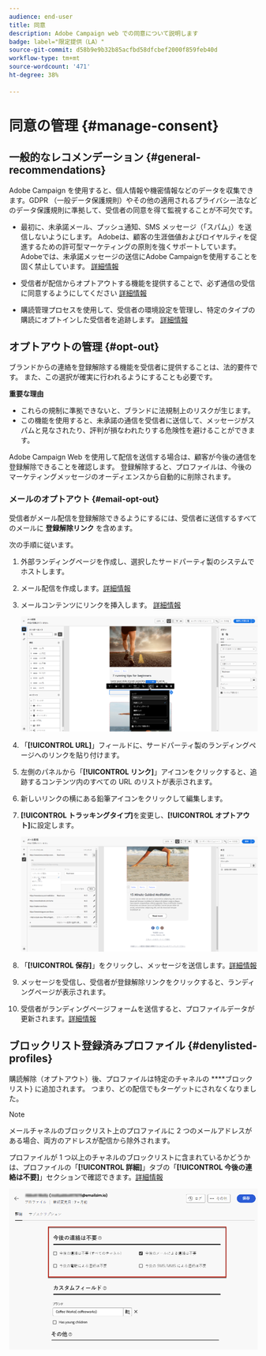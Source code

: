 ```yaml
---
audience: end-user
title: 同意
description: Adobe Campaign web での同意について説明します
badge: label="限定提供（LA）"
source-git-commit: d58b9e9b32b85acfbd58dfcbef2000f859feb40d
workflow-type: tm+mt
source-wordcount: '471'
ht-degree: 38%

---
```


# 同意の管理 {#manage-consent}

## 一般的なレコメンデーション {#general-recommendations}

Adobe Campaign を使用すると、個人情報や機密情報などのデータを収集できます。GDPR （一般データ保護規則）やその他の適用されるプライバシー法などのデータ保護規則に準拠して、受信者の同意を得て監視することが不可欠です。

* 最初に、未承諾メール、プッシュ通知、SMS メッセージ（「スパム」）を送信しないようにします。 Adobeは、顧客の生涯価値およびロイヤルティを促進するための許可型マーケティングの原則を強くサポートしています。 Adobeでは、未承諾メッセージの送信にAdobe Campaignを使用することを固く禁止しています。 [詳細情報](#denylisted-profiles)

* 受信者が配信からオプトアウトする機能を提供することで、必ず通信の受信に同意するようにしてください <!-- and keep honoring opt-out requests as quickly as possible--> [詳細情報](#opt-out)

* 購読管理プロセスを使用して、受信者の環境設定を管理し、特定のタイプの購読にオプトインした受信者を追跡します。 [詳細情報](../../delivery/using/about-services-and-subscriptions.md)

## オプトアウトの管理 {#opt-out}

ブランドからの連絡を登録解除する機能を受信者に提供することは、法的要件です。 また、この選択が確実に行われるようにすることも必要です。<!--Learn more about the applicable legislation in the [Adobe Campaign Classic v7 documentation](https://experienceleague.adobe.com/docs/campaign-classic/using/getting-started/privacy/privacy-and-recommendations.html#privacy-regulations){target="_blank"}.-->

**重要な理由**

* これらの規制に準拠できないと、ブランドに法規制上のリスクが生じます。
* この機能を使用すると、未承諾の通信を受信者に送信して、メッセージがスパムと見なされたり、評判が損なわれたりする危険性を避けることができます。

Adobe Campaign Web を使用して配信を送信する場合は、顧客が今後の通信を登録解除できることを確認します。 登録解除すると、プロファイルは、今後のマーケティングメッセージのオーディエンスから自動的に削除されます。

### メールのオプトアウト {#email-opt-out}

受信者がメール配信を登録解除できるようにするには、受信者に送信するすべてのメールに **登録解除リンク** を含めます。

次の手順に従います。

1. 外部ランディングページを作成し、選択したサードパーティ製のシステムでホストします。

1. メール配信を作成します。[詳細情報](../email/create-email.md)

1. メールコンテンツにリンクを挿入します。 [詳細情報](../email/message-tracking.md#insert-links)

   ![ メールコンテンツにリンクを挿入 ](../email/assets/message-tracking-insert-link.png)

1. 「**[!UICONTROL URL]**」フィールドに、サードパーティ製のランディングページへのリンクを貼り付けます。

1. 左側のパネルから「**[!UICONTROL リンク]**」アイコンをクリックすると、追跡するコンテンツ内のすべての URL のリストが表示されます。

1. 新しいリンクの横にある鉛筆アイコンをクリックして編集します。

1. **[!UICONTROL トラッキングタイプ]**&#x200B;を変更し、**[!UICONTROL オプトアウト]**&#x200B;に設定します。

   ![ オプトアウト用のトラッキングタイプを編集 ](../email/assets/message-tracking-edit-a-link.png)

1. 「**[!UICONTROL 保存]**」をクリックし、メッセージを送信します。[詳細情報](../monitor/prepare-send.md)

1. メッセージを受信し、受信者が登録解除リンクをクリックすると、ランディングページが表示されます。

1. 受信者がランディングページフォームを送信すると、プロファイルデータが更新されます。[詳細情報](#denylisted-profiles)

<!--Any other option available such as one-click opt-out link or List-Unsubscribe (to include an unsubscribe link in the email header) to enable opt-out in a delivery?-->

## ブロックリスト登録済みプロファイル {#denylisted-profiles}

購読解除（オプトアウト）後、プロファイルは特定のチャネルの ****&#x200B;ブロックリスト} に追加されます。 つまり、どの配信でもターゲットにされなくなりました。

>[!NOTE]
>
>メールチャネルのブロックリスト上のプロファイルに 2 つのメールアドレスがある場合、両方のアドレスが配信から除外されます。

プロファイルが 1 つ以上のチャネルのブロックリストに含まれているかどうかは、プロファイルの「**[!UICONTROL 詳細]**」タブの「**[!UICONTROL 今後の連絡は不要]**」セクションで確認できます。[詳細情報](../audience/about-recipients.md#access)

![ プロファイルの詳細でブロックリストステータスを確認 ](assets/profile-no-longer-contact.png)

<!--Denylisted status on quarantine list

Additionally, when recipients report your message as spam, or reply to an SMS message with a keyword such as "STOP", their address or phone number is quarantined with the **[!UICONTROL Denylisted]** status. Their profile is updated accordingly.

QUESTION: When a user marks an email as spam, is the profile's No longer contact section also updated? Apparently no (not the same = quarantine vs denylist)

>[!NOTE]
>
>The **[!UICONTROL Denylisted]** status refers to the address only, the profile is not on the denylist, so that the user continues receiving SMS messages and push notifications.

Learn more about Feedback loops in the [Delivery Best Practices Guide](https://experienceleague.adobe.com/docs/deliverability-learn/deliverability-best-practice-guide/transition-process/infrastructure.html#feedback-loops){target="_blank"}.

Learn more about quarantine in the [Campaign v8 (client console) documentation](https://experienceleague.adobe.com/docs/campaign/campaign-v8/send/failures/quarantines.html#non-deliverable-bounces){target="_blank"}.-->